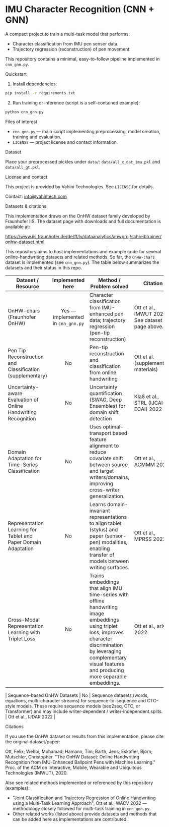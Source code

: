# IMU Character Recognition (CNN + GNN)

A compact project to train a multi-task model that performs:

- Character classification from IMU pen sensor data.
- Trajectory regression (reconstruction) of pen movement.

This repository contains a minimal, easy-to-follow pipeline implemented in `cnn_gnn.py`.

Quickstart

1. Install dependencies:

```bash
pip install -r requirements.txt
```

2. Run training or inference (script is a self-contained example):

```bash
python cnn_gnn.py
```

Files of interest

- `cnn_gnn.py` — main script implementing preprocessing, model creation, training and evaluation.
- `LICENSE` — project license and contact information.

Dataset

Place your preprocessed pickles under `data/`: `data/all_x_dat_imu.pkl` and `data/all_gt.pkl`.

License and contact

This project is provided by Vahini Technologies. See `LICENSE` for details.

Contact: info@vahintech.com

Datasets & citations

This implementation draws on the OnHW dataset family developed by Fraunhofer IIS. The dataset page with downloads and full documentation is available at:

https://www.iis.fraunhofer.de/de/ff/lv/dataanalytics/anwproj/schreibtrainer/onhw-dataset.html

This repository aims to host implementations and example code for several online-handwriting datasets and related methods. So far, the `OnHW-chars` dataset is implemented (see `cnn_gnn.py`). The table below summarizes the datasets and their status in this repo.

| Dataset / Resource | Implemented here | Method / Problem solved | Citation |
|---|:---:|---|---|
| OnHW-chars (Fraunhofer OnHW) | Yes — implemented in `cnn_gnn.py` | Character classification from IMU-enhanced pen data; trajectory regression (pen-tip reconstruction) | Ott et al., IMWUT 2020. See dataset page above. |
| Pen Tip Reconstruction and Classification (supplementary) | No | Pen-tip reconstruction and classification from online handwriting | Ott et al. (supplementary materials) |
| Uncertainty-aware Evaluation of Online Handwriting Recognition | No | Uncertainty quantification (SWAG, Deep Ensembles) for domain shift detection | Klaß et al., STRL (IJCAI-ECAI) 2022 |
| Domain Adaptation for Time-Series Classification | No | Uses optimal-transport based feature alignment to reduce covariate shift between source and target writers/domains, improving cross-writer generalization. | Ott et al., ACMMM 2022 |
| Representation Learning for Tablet and Paper Domain Adaptation | No | Learns domain-invariant representations to align tablet (stylus) and paper (sensor-pen) modalities, enabling transfer of models between writing surfaces. | Ott et al., MPRSS 2022 |
| Cross-Modal Representation Learning with Triplet Loss | No | Trains embeddings that align IMU time-series with offline handwriting image embeddings using triplet loss; improves character discrimination by leveraging complementary visual features and producing more separable embeddings. | Ott et al., arXiv 2022 |

| Sequence-based OnHW Datasets | No | Sequence datasets (words, equations, multi-character streams) for sequence-to-sequence and CTC-style models. These require sequence models (seq2seq, CTC, or Transformer) and may include writer-dependent / writer-independent splits. | Ott et al., IJDAR 2022 |

Citations

If you use the OnHW dataset or results from this implementation, please cite the original dataset/paper:

Ott, Felix; Wehbi, Mohamad; Hamann, Tim; Barth, Jens; Eskofier, Björn; Mutschler, Christopher. "The OnHW Dataset: Online Handwriting Recognition from IMU-Enhanced Ballpoint Pens with Machine Learning." Proc. of the ACM on Interactive, Mobile, Wearable and Ubiquitous Technologies (IMWUT), 2020.

Also see related methods implemented or referenced by this repository (examples):

- "Joint Classification and Trajectory Regression of Online Handwriting using a Multi-Task Learning Approach", Ott et al., WACV 2022 — methodology closely followed for multi-task training in `cnn_gnn.py`.
- Other related works (listed above) provide datasets and methods that can be added here as implementations are contributed.

